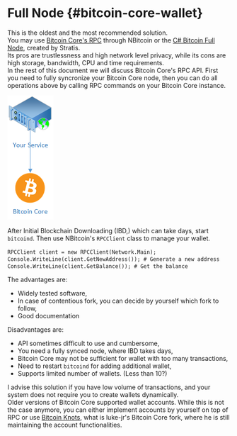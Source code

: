 # Full Node {#bitcoin-core-wallet}

This is the oldest and the most recommended solution.  
You may use [Bitcoin Core's RPC](https://bitcoin.org/en/developer-reference#remote-procedure-calls-rpcs) through NBitcoin or the [C# Bitcoin Full Node](https://github.com/stratisproject/StratisBitcoinFullNode), created by Stratis.   
Its pros are trustlessness and high network level privacy, while its cons are high storage, bandwidth, CPU and time requirements.  
In the rest of this document we will discuss Bitcoin Core's RPC API. First you need to fully syncronize your Bitcoin Core node, then you can do all operations above by calling RPC commands on your Bitcoin Core instance.  

![Bitcoin Core](../assets/Wallet-Bitcoin-Core.png)

After Initial Blockchain Downloading (IBD,) which can take days, start `bitcoind`. Then use NBitcoin's `RPCClient` class to manage your wallet.  

```
RPCClient client = new RPCClient(Network.Main);
Console.WriteLine(client.GetNewAddress()); # Generate a new address
Console.WriteLine(client.GetBalance()); # Get the balance
```

The advantages are:

* Widely tested software,
* In case of contentious fork, you can decide by yourself which fork to follow,
* Good documentation

Disadvantages are:

* API sometimes difficult to use and cumbersome,
* You need a fully synced node, where IBD takes days,
* Bitcoin Core may not be sufficient for wallet with too many transactions,
* Need to restart `bitcoind` for adding additional wallet,
* Supports limited number of wallets. (Less than 10?)

I advise this solution if you have low volume of transactions, and your system does not require you to create wallets dynamically.  
Older versions of Bitcoin Core supported wallet accounts. While this is not the case anymore, you can either implement accounts by yourself on top of RPC or use [Bitcoin Knots](https://github.com/bitcoinknots/bitcoin), what is luke-jr's Bitcoin Core fork, where he is still maintaining the account functionalities.
